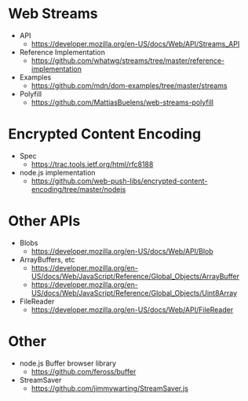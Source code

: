 # Web Streams

- API
  - https://developer.mozilla.org/en-US/docs/Web/API/Streams_API
- Reference Implementation
  - https://github.com/whatwg/streams/tree/master/reference-implementation
- Examples
  - https://github.com/mdn/dom-examples/tree/master/streams
- Polyfill
  - https://github.com/MattiasBuelens/web-streams-polyfill

# Encrypted Content Encoding

- Spec
  - https://trac.tools.ietf.org/html/rfc8188
- node.js implementation
  - https://github.com/web-push-libs/encrypted-content-encoding/tree/master/nodejs

# Other APIs

- Blobs
  - https://developer.mozilla.org/en-US/docs/Web/API/Blob
- ArrayBuffers, etc
  - https://developer.mozilla.org/en-US/docs/Web/JavaScript/Reference/Global_Objects/ArrayBuffer
  - https://developer.mozilla.org/en-US/docs/Web/JavaScript/Reference/Global_Objects/Uint8Array
- FileReader
  - https://developer.mozilla.org/en-US/docs/Web/API/FileReader

# Other

- node.js Buffer browser library
  - https://github.com/feross/buffer
- StreamSaver
  - https://github.com/jimmywarting/StreamSaver.js
